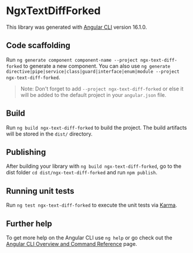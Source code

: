 # NgxTextDiffForked

This library was generated with [Angular CLI](https://github.com/angular/angular-cli) version 16.1.0.

## Code scaffolding

Run `ng generate component component-name --project ngx-text-diff-forked` to generate a new component. You can also use `ng generate directive|pipe|service|class|guard|interface|enum|module --project ngx-text-diff-forked`.
> Note: Don't forget to add `--project ngx-text-diff-forked` or else it will be added to the default project in your `angular.json` file. 

## Build

Run `ng build ngx-text-diff-forked` to build the project. The build artifacts will be stored in the `dist/` directory.

## Publishing

After building your library with `ng build ngx-text-diff-forked`, go to the dist folder `cd dist/ngx-text-diff-forked` and run `npm publish`.

## Running unit tests

Run `ng test ngx-text-diff-forked` to execute the unit tests via [Karma](https://karma-runner.github.io).

## Further help

To get more help on the Angular CLI use `ng help` or go check out the [Angular CLI Overview and Command Reference](https://angular.io/cli) page.

